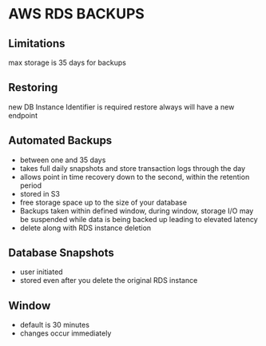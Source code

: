 # AWS RDS BACKUPS

## Limitations
max storage is 35 days for backups

## Restoring
new DB Instance Identifier is required
restore always will have a new endpoint

## Automated Backups
- between one and 35 days
- takes full daily snapshots and store transaction logs through the day
- allows point in time recovery down to the second, within the retention period
- stored in S3
- free storage space up to the size of your database
- Backups taken within defined window, during window, storage I/O may be
suspended while data is being backed up leading to elevated latency
- delete along with RDS instance deletion

## Database Snapshots
- user initiated
- stored even after you delete the original RDS instance

## Window
- default is 30 minutes
- changes occur immediately
